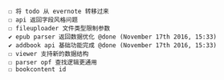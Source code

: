 	☐ 将 todo 从 evernote 转移过来
	☐ api 返回字段风格问题
	☐ fileuploader 文件类型限制参数
	✔ epub parser 返回数据优化 @done (November 17th 2016, 15:33)
	✔ addbook api 基础功能完成 @done (November 17th 2016, 15:33)
	☐ viewer 支持新的数据结构
	☐ parser opf 查找逻辑更通用
	☐ bookcontent id
	
